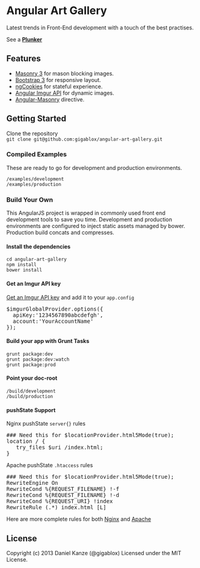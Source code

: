 # Angular Art Gallery

Latest trends in Front-End development with a touch of the best practises.

See a <b>[Plunker](http://plnkr.co/akHTslTdRMvfe3KrnPeO)</b>

## Features
* [Masonry 3](http://masonry.desandro.com/) for mason blocking images.
* [Bootstrap 3](https://github.com/twitter/bootstrap/tree/3.0.0-wip) for responsive layout.
* [ngCookies](https://github.com/angular/code.angularjs.org/tree/master/1.1.5) for stateful experience.
* [Angular Imgur API](https://github.com/gigablox/angular-imgur-api) for dynamic images.
* [Angular-Masonry](https://github.com/passy/angular-masonry) directive.

## Getting Started
Clone the repository  
`git clone git@github.com:gigablox/angular-art-gallery.git`    

### Compiled Examples
These are ready to go for development and production environments. 

`/examples/development`  
`/examples/production`

### Build Your Own
This AngularJS project is wrapped in commonly used front end development tools to save you time. Development and production environments are configured to inject static assets managed by bower. Production build concats and compresses.
#### Install the dependencies  
`cd angular-art-gallery`  
`npm install`  
`bower install`  

#### Get an Imgur API key
[Get an Imgur API key](https://api.imgur.com/) and add it to your `app.config`  

<pre>
$imgurGlobalProvider.options({
  apiKey:'1234567890abcdefgh',
  account:'YourAccountName'
});
</pre>

#### Build your app with Grunt Tasks
`grunt package:dev`  
`grunt package:dev:watch`  
`grunt package:prod`  

#### Point your doc-root
`/build/development`  
`/build/production`

#### pushState Support
Nginx pushState `server{}` rules  
<pre>
### Need this for $locationProvider.html5Mode(true);
location / {
   try_files $uri /index.html;
}
</pre>

Apache pushState `.htaccess` rules  
<pre>
### Need this for $locationProvider.html5Mode(true);
RewriteEngine On
RewriteCond %{REQUEST_FILENAME} !-f
RewriteCond %{REQUEST_FILENAME} !-d
RewriteCond %{REQUEST_URI} !index
RewriteRule (.*) index.html [L]
</pre>

Here are more complete rules for both [Nginx]() and [Apache]()

## License
Copyright (c) 2013 Daniel Kanze (@gigablox) Licensed under the MIT License.
